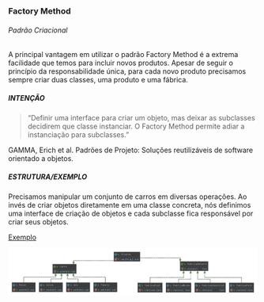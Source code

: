 ### Factory Method

###### Padrão Criacional

A principal vantagem em utilizar o padrão Factory Method é a extrema facilidade que temos para incluir novos produtos. Apesar de seguir o princípio da responsabilidade única, para cada novo produto precisamos sempre criar duas classes, uma produto e uma fábrica.

##### INTENÇÃO

>“Definir uma interface para criar um objeto, mas deixar as subclasses decidirem que classe instanciar. O Factory Method permite adiar a instanciação para subclasses.”

GAMMA, Erich et al. Padrões de Projeto: Soluções reutilizáveis de software orientado a objetos.

##### ESTRUTURA/EXEMPLO

Precisamos manipular um conjunto de carros em diversas operações. Ao invés de criar objetos diretamente em uma classe concreta, nós definimos uma interface de criação de objetos e cada subclasse fica responsável por criar seus objetos.

[Exemplo](src)

![factory_method](factory_method.png)